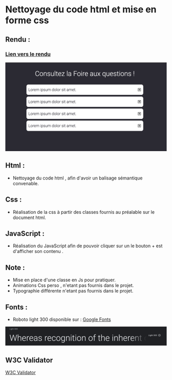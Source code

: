 # Nettoyage du code html et mise en forme css
## Rendu :
###  [Lien vers le rendu](https://lahuts.github.io/faq/)
![test](asset/faq.png)
## Html :
- Nettoyage du code html , afin d'avoir un balisage sémantique
convenable.
## Css :
- Réalisation de la css à partir des classes fournis au préalable sur le document html.

## JavaScript :
- Réalisation du JavaScript afin de pouvoir cliquer sur un le bouton + est d'afficher son contenu .

## Note : 
 - Mise en place d'une classe en Js pour pratiquer.
 - Animations Css perso , n'etant pas fournis dans le projet.
 -  Typographie différente n'etant pas fournis dans le projet.

## Fonts :
 - Roboto light 300 disponible sur : [Google Fonts](https://fonts.google.com/specimen/Roboto?query=roboto)

 ![Roboto](asset/fonts.png)

## W3C Validator
[W3C Validator](https://validator.w3.org/nu/?doc=https%3A%2F%2Flahuts.github.io%2Ffaq%2F)
